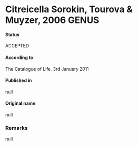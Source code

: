 # Citreicella Sorokin, Tourova & Muyzer, 2006 GENUS

#### Status
ACCEPTED

#### According to
The Catalogue of Life, 3rd January 2011

#### Published in
null

#### Original name
null

### Remarks
null